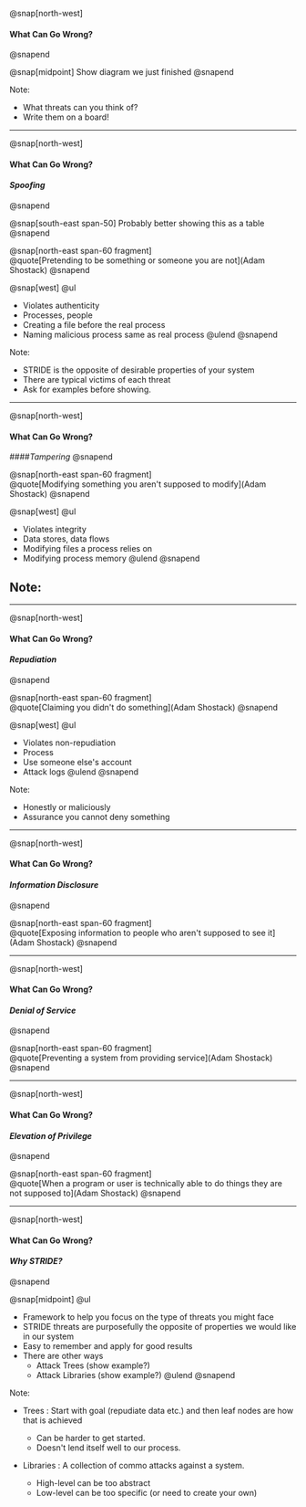 @snap[north-west]
#### What Can Go Wrong?
@snapend

@snap[midpoint]
Show diagram we just finished
@snapend

Note:
- What threats can you think of?
- Write them on a board!

---
@snap[north-west]
#### What Can Go Wrong?
#### *Spoofing*
@snapend

@snap[south-east span-50]
Probably better showing this as a table
@snapend

@snap[north-east span-60 fragment]
<br>
@quote[Pretending to be something or someone you are not](Adam Shostack)
@snapend

@snap[west]
@ul
- Violates authenticity
- Processes, people
- Creating a file before the real process
- Naming malicious process same as real process
@ulend
@snapend

Note:
- STRIDE is the opposite of desirable properties of your system
- There are typical victims of each threat
- Ask for examples before showing.

---
@snap[north-west]
#### What Can Go Wrong?
####*Tampering*
@snapend

@snap[north-east span-60 fragment]
<br>
@quote[Modifying something you aren't supposed to modify](Adam Shostack)
@snapend

@snap[west]
@ul
- Violates integrity
- Data stores, data flows
- Modifying files a process relies on
- Modifying process memory
@ulend
@snapend

Note:
- 

---
@snap[north-west]
#### What Can Go Wrong?
#### *Repudiation*
@snapend

@snap[north-east span-60 fragment]
<br>
@quote[Claiming you didn't do something](Adam Shostack)
@snapend

@snap[west]
@ul
- Violates non-repudiation
- Process
- Use someone else's account
- Attack logs
@ulend
@snapend

Note:
- Honestly or maliciously
- Assurance you cannot deny something

---
@snap[north-west]
#### What Can Go Wrong?
#### *Information Disclosure*
@snapend

@snap[north-east span-60 fragment]
<br>
@quote[Exposing information to people who aren't supposed to see it](Adam Shostack)
@snapend

---
@snap[north-west]
#### What Can Go Wrong?
#### *Denial of Service*
@snapend

@snap[north-east span-60 fragment]
<br>
@quote[Preventing a system from providing service](Adam Shostack)
@snapend

---
@snap[north-west]
#### What Can Go Wrong?
#### *Elevation of Privilege*
@snapend

@snap[north-east span-60 fragment]
<br>
@quote[When a program or user is technically able to do things they are not supposed to](Adam Shostack)
@snapend

---

@snap[north-west]
#### What Can Go Wrong?
#### *Why STRIDE?*
@snapend

@snap[midpoint]
@ul
- Framework to help you focus on the type of threats you might face
- STRIDE threats are purposefully the opposite of properties we would like in our system
- Easy to remember and apply for good results
- There are other ways
  - Attack Trees (show example?)
  - Attack Libraries (show example?)
@ulend
@snapend

Note:
- Trees : Start with goal (repudiate data etc.) and then leaf nodes are how that is achieved
    - Can be harder to get started.
    - Doesn't lend itself well to our process.
    
- Libraries : A collection of commo attacks against a system.
    - High-level can be too abstract
    - Low-level can be too specific (or need to create your own)